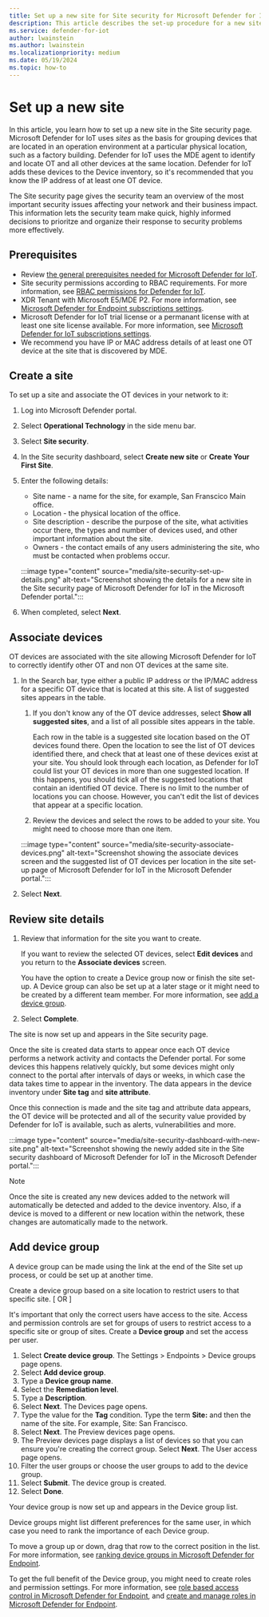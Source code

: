 ```yaml
---
title: Set up a new site for Site security for Microsoft Defender for IoT
description: This article describes the set-up procedure for a new site in the Site security feature of Microsoft Defender for IoT in Defender portal
ms.service: defender-for-iot
author: lwainstein
ms.author: lwainstein
ms.localizationpriority: medium
ms.date: 05/19/2024
ms.topic: how-to
---
```


# Set up a new site

In this article, you learn how to set up a new site in the Site security page. Microsoft Defender for IoT uses *sites* as the basis for grouping devices that are located in an operation environment at a particular physical location, such as a factory building. Defender for IoT uses the MDE agent to identify and locate OT and all other devices at the same location. Defender for IoT adds these devices to the Device inventory, so it's recommended that you know the IP address of at least one OT device.

The Site security page gives the security team an overview of the most important security issues affecting your network and their business impact. This information lets the security team make quick, highly informed decisions to prioritze and organize their response to security problems more effectively.

## Prerequisites

- Review [the general prerequisites needed for Microsoft Defender for IoT](prerequisites.md).
- Site security permissions according to RBAC requirements. For more information, see [RBAC permissions for Defender for IoT](prerequisites.md#permissions).
- XDR Tenant with Microsoft E5/MDE P2. For more information, see [Microsoft Defender for Endpoint subscriptions settings](/defender-endpoint/defender-endpoint-subscription-settings.md).<!-- clarify this with Belle -->
- Microsoft Defender for IoT trial license or a permanant license with at least one site license available. For more information, see [Microsoft Defender for IoT subscriptions settings](get-started.md).
- We recommend you have IP or MAC address details of at least one OT device at the site that is discovered by MDE.

## Create a site

To set up a site and associate the OT devices in your network to it:

1. Log into Microsoft Defender portal.
1. Select **Operational Technology** in the side menu bar.
1. Select **Site security**.
1. In the Site security dashboard, select **Create new site** or **Create Your First Site**.

1. Enter the following details:

    - Site name - a name for the site, for example, San Franscico Main office.
    - Location - the physical location of the office.
    - Site description - describe the purpose of the site, what activities occur there, the types and number of devices used, and other important information about the site.
    - Owners - the contact emails of any users administering the site, who must be contacted when problems occur.

    :::image type="content" source="media/site-security-set-up-details.png" alt-text="Screenshot showing the details for a new site in the Site security page of Microsoft Defender for IoT in the Microsoft Defender portal.":::

1. When completed, select **Next**.

## Associate devices

OT devices are associated with the site allowing Microsoft Defender for IoT to correctly identify other OT and non OT devices at the same site.

1. In the Search bar, type either a public IP address or the IP/MAC address for a specific OT device that is located at this site. A list of suggested sites appears in the table.
    1. If you don't know any of the OT device addresses, select **Show all suggested sites**, and a list of all possible sites appears in the table.

        Each row in the table is a suggested site location based on the OT devices found there. Open the location to see the list of OT devices identified there, and check that at least one <!--some -->of these devices exist at your site. You should look through each location, as Defender for IoT could list your OT devices in more than one suggested location. If this happens, you should tick all of the suggested locations that contain an identified OT device. There is no limit to the number of locations you can choose. However, you can't edit the list of devices that appear at a specific location.

    1. Review the devices and select the rows to be added to your site. You might need to choose more than one item.

    :::image type="content" source="media/site-security-associate-devices.png" alt-text="Screenshot showing the associate devices screen and the suggested list of OT devices per location in the site set-up page of Microsoft Defender for IoT in the Microsoft Defender portal.":::

1. Select **Next**.

## Review site details

1. Review that information for the site you want to create.

    If you want to review the selected OT devices, select **Edit devices** and you return to the **Associate devices** screen.

    You have the option to create a Device group now or finish the site set-up. A Device group can also be set up at a later stage or it might need to be created by a different team member. For more information, see [add a device group](#add-device-group).

1. Select **Complete**.

The site is now set up and appears in the Site security page.

Once the site is created data starts to appear once each OT device performs a network activity and contacts the Defender portal. For some devices this happens relatively quickly, but some devices might only connect to the portal after intervals of days or weeks, in which case the data takes time to appear in the inventory. The data appears in the device inventory under **Site tag** and **site attribute**.
<!-- OR
Once the site is created, the data in the device inventory starts to update and include data for the **Site tag** and **site attribute**. However, the data update only occurs the next time a device performs a network activity and contacts the Defender portal, for some devices this happens relatively quickly. However, some devices might only connect to the portal with interbals of days or weeks, in which case data takes time to appear in the inventory.-->

Once this connection is made and the site tag and attribute data appears, the OT device will be protected and all of the security value provided by Defender for IoT is available, such as alerts, vulnerabilities and more.

:::image type="content" source="media/site-security-dashboard-with-new-site.png" alt-text="Screenshot showing the newly added site in the Site security dashboard of Microsoft Defender for IoT in the Microsoft Defender portal.":::

>[!NOTE]
> Once the site is created any new devices added to the network will automatically be detected and added to the device inventory. Also, if a device is moved to a different or new location within the network, these changes are automatically made to the network.

## Add device group

A device group can be made using the link at the end of the Site set up process, or could be set up at another time.

Create a device group based on a site location to restrict users to that specific site. [ OR ]

It's important that only the correct users have access to the site. Access and permission controls are set for groups of users to restrict access to a specific site or group of sites. Create a **Device group** and set the access per user.

1. Select **Create device group**. The Settings > Endpoints > Device groups page opens.
1. Select **Add device group**.
1. Type a **Device group name**.
1. Select the **Remediation level**.
1. Type a **Description**.
1. Select **Next**. The Devices page opens.
1. Type the value for the **Tag** condition. Type the term **Site:** and then the name of the site. For example, Site: San Francisco.
1. Select **Next**. The Preview devices page opens.
1. The Preview devices page displays a list of devices so that you can ensure you're creating the correct group. Select **Next**. The User access page opens.
1. Filter the user groups or choose the user groups to add to the device group.
1. Select **Submit**. The device group is created.
1. Select **Done**.

Your device group is now set up and appears in the Device group list.

Device groups might list different preferences for the same user, in which case you need to rank the importance of each Device group.

To move a group up or down, drag that row to the correct position in the list. For more information, see [ranking device groups in Microsoft Defender for Endpoint](/defender-endpoint/machine-groups.md).

To get the full benefit of the Device group, you might need to create roles and permission settings. For more information, see [role based access control in Microsoft Defender for Endpoint](/defender-endpoint/rbac.md), and [create and manage roles in Microsoft Defender for Endpoint](/defender-endpoint/user-roles.md).
<!-- Or this link /defender-endpoint/user-roles.md , which is better? Site security and RBAC - Mia -->
